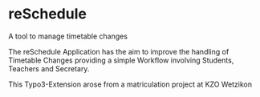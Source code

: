 # reSchedule
A tool to manage timetable changes

The reSchedule Application has the aim to improve the handling of Timetable Changes providing a simple Workflow involving Students, Teachers and Secretary.

This Typo3-Extension arose from a matriculation project at KZO Wetzikon
